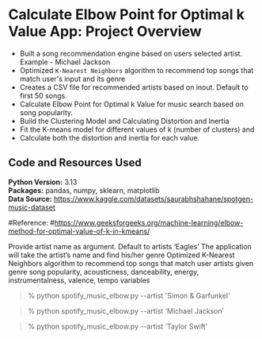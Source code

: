 # Calculate Elbow Point for Optimal k Value App: Project Overview
- Built a song recommendation engine based on users selected artist. Example - Michael Jackson
- Optimized ``K-Nearest Neighbors`` algorithm to recommend top songs that match user's input and its genre
- Creates a CSV file for recommended artists based on inout. Default to first 50 songs.
- Calculate Elbow Point for Optimal k Value for music search based on song popularity.
- Build the Clustering Model and Calculating Distortion and Inertia
- Fit the K-means model for different values of k (number of clusters) and 
- Calculate both the distortion and inertia for each value.
## Code and Resources Used
**Python Version:** 3.13 <br>
**Packages:** pandas, numpy, sklearn, matplotlib <br>
**Data Source:** https://www.kaggle.com/datasets/saurabhshahane/spotgen-music-dataset <br>

#Reference:
#https://www.geeksforgeeks.org/machine-learning/elbow-method-for-optimal-value-of-k-in-kmeans/

Provide artist name as argument. Default to artists ‘Eagles’
The application will take the artist’s name and find his/her genre 
Optimized K-Nearest Neighbors algorithm to recommend top songs that match user artists given genre
song popularity, acousticness, danceability, energy, instrumentalness, valence, tempo variables
 
> % python spotify_music_elbow.py --artist 'Simon & Garfunkel'

> % python spotify_music_elbow.py --artist ‘Michael Jackson’

> % python spotify_music_elbow.py --artist ‘Taylor Swift’

 



 






